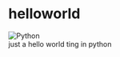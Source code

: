 # helloworld
![Python](https://img.shields.io/badge/python-3670A0?style=for-the-badge&logo=python&logoColor=ffdd54)  
just a hello world ting in python

